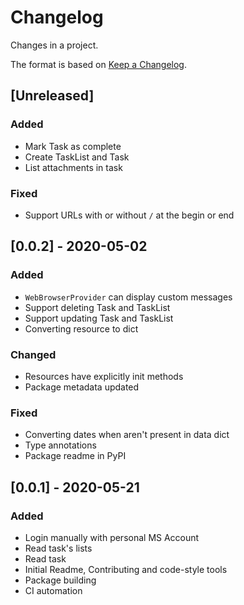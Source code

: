 # Changelog

Changes in a project.

The format is based on [Keep a Changelog](https://keepachangelog.com/en/1.0.0/).

## [Unreleased]

### Added

- Mark Task as complete
- Create TaskList and Task
- List attachments in task

### Fixed

- Support URLs with or without `/` at the begin or end

## [0.0.2] - 2020-05-02

### Added

- `WebBrowserProvider` can display custom messages
- Support deleting Task and TaskList
- Support updating Task and TaskList
- Converting resource to dict

### Changed

- Resources have explicitly init methods
- Package metadata updated

### Fixed

- Converting dates when aren't present in data dict
- Type annotations
- Package readme in PyPI

## [0.0.1] - 2020-05-21

### Added

- Login manually with personal MS Account
- Read task's lists
- Read task
- Initial Readme, Contributing and code-style tools
- Package building
- CI automation

